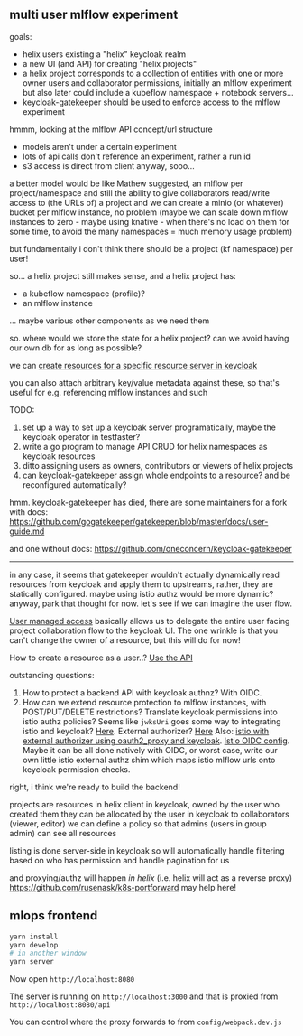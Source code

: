 ## multi user mlflow experiment

goals:

* helix users existing a "helix" keycloak realm
* a new UI (and API) for creating "helix projects"
* a helix project corresponds to a collection of entities with one or more owner users and collaborator permissions, initially an mlflow experiment but also later could include a kubeflow namespace + notebook servers...
* keycloak-gatekeeper should be used to enforce access to the mlflow experiment

hmmm, looking at the mlflow API concept/url structure
* models aren't under a certain experiment
* lots of api calls don't reference an experiment, rather a run id
* s3 access is direct from client anyway, sooo...

a better model would be like Mathew suggested, an mlflow per project/namespace
and still the ability to give collaborators read/write access to (the URLs of) a project
and we can create a minio (or whatever) bucket per mlflow instance, no problem
(maybe we can scale down mlflow instances to zero - maybe using knative - when there's no load on them for some time, to avoid the many namespaces = much memory usage problem)

but fundamentally i don't think there should be a project (kf namespace) per user!

so... a helix project still makes sense, and a helix project has:
* a kubeflow namespace (profile)?
* an mlflow instance

... maybe various other components as we need them

so. where would we store the state for a helix project? can we avoid having our own db for as long as possible?

we can [create resources for a specific resource server in keycloak](https://www.keycloak.org/docs/latest/authorization_services/index.html#_resource_create)

you can also attach arbitrary key/value metadata against these, so that's useful for e.g. referencing mlflow instances and such

TODO:

1. set up a way to set up a keycloak server programatically, maybe the keycloak operator in testfaster?
2. write a go program to manage API CRUD for helix namespaces as keycloak resources
3. ditto assigning users as owners, contributors or viewers of helix projects
4. can keycloak-gatekeeper assign whole endpoints to a resource? and be reconfigured automatically?

hmm. keycloak-gatekeeper has died, there are some maintainers for a fork with docs:
https://github.com/gogatekeeper/gatekeeper/blob/master/docs/user-guide.md

and one without docs:
https://github.com/oneconcern/keycloak-gatekeeper

---
in any case, it seems that gatekeeper wouldn't actually dynamically read resources from keycloak and apply them to upstreams, rather, they are statically configured.
maybe using istio authz would be more dynamic? anyway, park that thought for now.
let's see if we can imagine the user flow.

[User managed access](https://www.keycloak.org/docs/latest/authorization_services/#_service_user_managed_access) basically allows us to delegate the entire user facing project collaboration flow to the keycloak UI.
The one wrinkle is that you can't change the owner of a resource, but this will do for now!

How to create a resource as a user..?
[Use the API](https://www.keycloak.org/docs/latest/authorization_services/#creating-user-managed-resources)


outstanding questions:

1. How to protect a backend API with keycloak authnz?
   With OIDC.
2. How can we extend resource protection to mlflow instances, with POST/PUT/DELETE restrictions?
   Translate keycloak permissions into istio authz policies?
   Seems like `jwksUri` goes some way to integrating istio and keycloak?
   [Here](https://blog.ramjee.uk/istio-api-security-with-keycloak-in-kubernetes/).
   External authorizer? [Here](https://istio.io/latest/docs/tasks/security/authorization/authz-custom/)
   Also: [istio with external authorizer using oauth2_proxy and keycloak](https://github.com/oauth2-proxy/oauth2-proxy/issues/862).
   [Istio OIDC config](https://homelab.blog/blog/devops/Istio-OIDC-Config/).
   Maybe it can be all done natively with OIDC, or worst case, write our own little istio external authz shim which maps istio mlflow urls onto keycloak permission checks.


right, i think we're ready to build the backend!

projects are resources in helix client in keycloak, owned by the user who created them
they can be allocated by the user in keycloak to collaborators (viewer, editor)
we can define a policy so that admins (users in group admin) can see all resources

listing is done server-side in keycloak so will automatically handle filtering based on who has permission
and handle pagination for us

and proxying/authz will happen _in helix_ (i.e. helix will act as a reverse proxy)
https://github.com/rusenask/k8s-portforward may help here!

## mlops frontend

```bash
yarn install
yarn develop
# in another window
yarn server
```

Now open `http://localhost:8080`

The server is running on `http://localhost:3000` and that is proxied from `http://localhost:8080/api`

You can control where the proxy forwards to from `config/webpack.dev.js`
